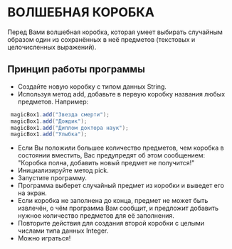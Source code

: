 # ВОЛШЕБНАЯ КОРОБКА

Перед Вами волшебная коробка, которая умеет выбирать случайным образом один из сохранённых в неё предметов (текстовых и целочисленных выражений).

## Принцип работы программы

- Создайте новую коробку с типом данных String.
- Используя метод add, добавьте в первую коробку названия любых предметов. Например:

```java
 magicBox1.add("Звезда смерти");
 magicBox1.add("Дождик");
 magicBox1.add("Диплом доктора наук");
 magicBox1.add("Улыбка"); 
```

- Если Вы положили большее количество предметов, чем коробка в состоянии вместить, Вас предупредят об этом сообщением: "Коробка полна, добавить новый предмет не получится!"
- Инициализируйте метод pick.
- Запустите программу. 
- Программа выберет случайный предмет из коробки и выведет его на экран.
- Если коробка не заполнена до конца, предмет не может быть извлечён, о чём программа Вам сообщит, и предложит добавить нужное количество предметов для её заполнения.
- Повторите действия для создания второй коробки с целыми числами типа данных Integer.
- Можно играться!